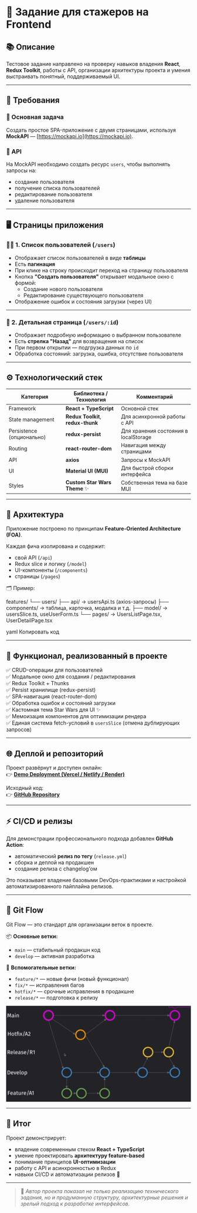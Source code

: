 # 🚀 Задание для стажеров на Frontend

## 📚 Описание

Тестовое задание направлено на проверку навыков владения **React**, **Redux Toolkit**, работы с API, организации архитектуры проекта и умения выстраивать понятный, поддерживаемый UI.

---

## 🧩 Требования

### 🔹 Основная задача

Создать простое SPA-приложение с двумя страницами, используя **MockAPI** — [https://mockapi.io](https://mockapi.io).

### 🧾 API

На MockAPI необходимо создать ресурс `users`, чтобы выполнять запросы на:

- создание пользователя
- получение списка пользователей
- редактирование пользователя
- удаление пользователя

---

## 🖥️ Страницы приложения

### 🧍‍♂️ 1. Список пользователей (`/users`)

- Отображает список пользователей в виде **таблицы**
- Есть **пагинация**
- При клике на строку происходит переход на страницу пользователя
- Кнопка **"Создать пользователя"** открывает модальное окно с формой:
  - Создание нового пользователя
  - Редактирование существующего пользователя
- Отображение ошибок и состояния загрузки (через UI)

---

### 🧾 2. Детальная страница (`/users/:id`)

- Отображает подробную информацию о выбранном пользователе
- Есть **стрелка "Назад"** для возвращения на список
- При первом открытии — подгрузка данных по `id`
- Обработка состояний: загрузка, ошибка, отсутствие пользователя

---

## ⚙️ Технологический стек

| Категория                 | Библиотека / Технология            | Комментарий                           |
| ------------------------- | ---------------------------------- | ------------------------------------- |
| Framework                 | **React + TypeScript**             | Основной стек                         |
| State management          | **Redux Toolkit**, **redux-thunk** | Для асинхронной работы с API          |
| Persistence (опционально) | **redux-persist**                  | Для хранения состояния в localStorage |
| Routing                   | **react-router-dom**               | Навигация между страницами            |
| API                       | **axios**                          | Запросы к MockAPI                     |
| UI                        | **Material UI (MUI)**              | Для быстрой сборки интерфейса         |
| Styles                    | **Custom Star Wars Theme** ✨      | Собственная тема на базе MUI          |

---

## 🧠 Архитектура

Приложение построено по принципам **Feature-Oriented Architecture (FOA)**.

Каждая фича изолирована и содержит:

- свой API (`/api`)
- Redux slice и логику (`/model`)
- UI-компоненты (`/components`)
- страницы (`/pages`)

🗂 Пример:

features/
└── users/
├── api/ → usersApi.ts (axios-запросы)
├── components/ → таблица, карточка, модалка и т.д.
├── model/ → usersSlice.ts, useUserForm.ts
└── pages/ → UsersListPage.tsx, UserDetailPage.tsx

yaml
Копировать код

---

## 🧰 Функционал, реализованный в проекте

✅ CRUD-операции для пользователей  
✅ Модальное окно для создания / редактирования  
✅ Redux Toolkit + Thunks  
✅ Persist хранилище (redux-persist)  
✅ SPA-навигация (react-router-dom)  
✅ Обработка ошибок и состояний загрузки  
✅ Кастомная тема Star Wars для UI ✨  
✅ Мемоизация компонентов для оптимизации рендера  
✅ Единая система fetch-условий в `usersSlice` (отмена дублирующих запросов)

---

## 🌐 Деплой и репозиторий

Проект развёрнут и доступен онлайн:  
👉 [**Demo Deployment (Vercel / Netlify / Render)**](#)

Исходный код:  
👉 [**GitHub Repository**](#)

---

## ⚡ CI/CD и релизы

Для демонстрации профессионального подхода добавлен **GitHub Action**:

- автоматический **релиз по тегу** (`release.yml`)
- сборка и деплой на продакшен
- создание релиза с changelog’ом

Это показывает владение базовыми DevOps-практиками и настройкой автоматизированного пайплайна релизов.

---

## 🧭 Git Flow

Git Flow — это стандарт для организации веток в проекте.

📦 **Основные ветки:**

- `main` — стабильный продакшн код
- `develop` — активная разработка

🧩 **Вспомогательные ветки:**

- `feature/*` — новые фичи (новый функционал)
- `fix/*` — исправления багов
- `hotfix/*` — срочные исправления в продакшне
- `release/*` — подготовка к релизу

![Git Flow схема](image.png)

---

## 🏁 Итог

Проект демонстрирует:

- владение современным стеком **React + TypeScript**
- умение проектировать **архитектуру feature-based**
- понимание принципов **UI-оптимизации**
- работу с API и асинхронностью в Redux
- навыки CI/CD и автоматизации релизов 🚀

---

> 💬 _Автор проекта показал не только реализацию технического задания, но и продуманную структуру, архитектурные решения и зрелый подход к разработке интерфейсов._

